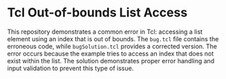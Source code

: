 # Tcl Out-of-bounds List Access
This repository demonstrates a common error in Tcl: accessing a list element using an index that is out of bounds. The `bug.tcl` file contains the erroneous code, while `bugSolution.tcl` provides a corrected version.  The error occurs because the example tries to access an index that does not exist within the list.  The solution demonstrates proper error handling and input validation to prevent this type of issue. 